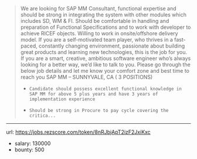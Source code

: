 >We are looking for SAP MM Consultant, functional expertise and should be strong in integrating the system with other modules which includes SD, WM & FI. Should be comfortable in handling and preparation of Functional Specifications and to work with developer to achieve RICEF objects. Willing to work in onsite/offshore delivery model.
>If you are a self-motivated team player, who thrives in a fast-paced, constantly changing environment, passionate about building great products and learning new technologies, this is the job for you. If you are a smart, creative, ambitious software engineer who’s always looking for a better way, we’d like to talk to you. Please go through the below job details and let me know your comfort zone and best time to reach you
SAP MM – SUNNYVALE, CA ( 3 POSITIONS) 
> * 	Candidate should possess excellent functional knowledge in SAP MM for above 5 plus years and have 3 years of implementation experience
> * 	Should be strong in Procure to pay cycle covering the critica...
------
url: https://jobs.rezscore.com/token/8nRJbjApT2izF2JxiKxc
- salary: 130000
- bounty: 500

